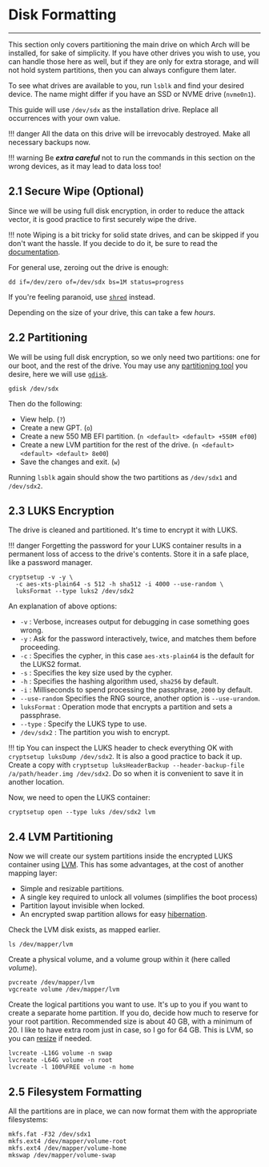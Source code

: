 # Disk Formatting
---

This section only covers partitioning the main drive on which Arch will be installed, for sake of simplicity. If you
have other drives you wish to use, you can handle those here as well, but if they are only for extra storage, and will
not hold system partitions, then you can always configure them later.

To see what drives are available to you, run `lsblk` and find your desired device. The name might differ if you have an
SSD or NVME drive (`nvme0n1`).

This guide will use `/dev/sdx` as the installation drive. Replace all occurrences with your own value.

!!! danger 
    All the data on this drive will be irrevocably destroyed. Make all necessary backups now.

!!! warning
    Be ***extra careful*** not to run the commands in this section on the wrong devices, as it may lead to data
    loss too!

## 2.1 Secure Wipe (Optional)

Since we will be using full disk encryption, in order to reduce the attack vector, it is good practice to first securely
wipe the drive.

!!! note
    Wiping is a bit tricky for solid state drives, and can be skipped if you don't want the hassle.
    If you decide to do it, be sure to read the
    [documentation](https://wiki.archlinux.org/index.php/Solid_state_drive/Memory_cell_clearing).

For general use, zeroing out the drive is enough:

```shell
dd if=/dev/zero of=/dev/sdx bs=1M status=progress
```

If you're feeling paranoid, use [`shred`](https://wiki.archlinux.org/index.php/Securely_wipe_disk#shred) instead.

Depending on the size of your drive, this can take a few _hours_.

## 2.2 Partitioning

We will be using full disk encryption, so we only need two partitions: one for our boot, and the rest of the drive. You
may use any [partitioning tool](https://wiki.archlinux.org/index.php/Partitioning#Partitioning_tools) you desire, here
we will use [`gdisk`](https://wiki.archlinux.org/index.php/GPT_fdisk).

```shell
gdisk /dev/sdx
```

Then do the following:

* View help. (`?`)
* Create a new GPT. (`o`)
* Create a new 550 MB EFI partition. (`n <default> <default> +550M ef00`)
* Create a new LVM partition for the rest of the drive. (`n <default> <default> <default> 8e00`)
* Save the changes and exit. (`w`)

Running `lsblk` again should show the two partitions as `/dev/sdx1` and `/dev/sdx2`.

## 2.3 LUKS Encryption

The drive is cleaned and partitioned. It's time to encrypt it with LUKS.

!!! danger
    Forgetting the password for your LUKS container results in a permanent loss of access to the drive's contents.
    Store it in a safe place, like a password manager.

```shell
cryptsetup -v -y \
  -c aes-xts-plain64 -s 512 -h sha512 -i 4000 --use-random \
  luksFormat --type luks2 /dev/sdx2
```

An explanation of above options:

* `-v` : Verbose, increases output for debugging in case something goes wrong.
* `-y` : Ask for the password interactively, twice, and matches them before proceeding.
* `-c` : Specifies the cypher, in this case `aes-xts-plain64` is the default for the LUKS2 format.
* `-s` : Specifies the key size used by the cypher.
* `-h` : Specifies the hashing algorithm used, `sha256` by default.
* `-i` : Milliseconds to spend processing the passphrase, `2000` by default.
* `--use-random` Specifies the RNG source, another option is `--use-urandom`.
* `luksFormat` : Operation mode that encrypts a partition and sets a passphrase.
* `--type` : Specify the LUKS type to use.
* `/dev/sdx2` : The partition you wish to encrypt.

!!! tip
    You can inspect the LUKS header to check everything OK with `cryptsetup luksDump /dev/sdx2`.
    It is also a good practice to back it up.
    Create a copy with `cryptsetup luksHeaderBackup --header-backup-file /a/path/header.img /dev/sdx2`.
    Do so when it is convenient to save it in another location.

Now, we need to open the LUKS container:

```shell
cryptsetup open --type luks /dev/sdx2 lvm
```

## 2.4 LVM Partitioning

Now we will create our system partitions inside the encrypted LUKS container using
[LVM](https://wiki.archlinux.org/index.php/LVM). This has some advantages, at the cost of another mapping layer:

* Simple and resizable partitions.
* A single key required to unlock all volumes (simplifies the boot process)
* Partition layout invisible when locked.
* An encrypted swap partition allows for easy
  [hibernation](https://wiki.archlinux.org/index.php/Dm-crypt/Swap_encryption#With_suspend-to-disk_support).

Check the LVM disk exists, as mapped earlier.

```shell
ls /dev/mapper/lvm
```

Create a physical volume, and a volume group within it (here called _volume_).

```shell
pvcreate /dev/mapper/lvm
vgcreate volume /dev/mapper/lvm
```

Create the logical partitions you want to use. It's up to you if you want to create a separate home partition. If you
do, decide how much to reserve for your root partition. Recommended size is about 40 GB, with a minimum of 20. I like to
have extra room just in case, so I go for 64 GB. This is LVM, so you can
[resize](https://wiki.archlinux.org/index.php/LVM#Resizing_the_logical_volume_and_file_system_in_one_go)
if needed.

```shell
lvcreate -L16G volume -n swap
lvcreate -L64G volume -n root
lvcreate -l 100%FREE volume -n home
```

## 2.5 Filesystem Formatting

All the partitions are in place, we can now format them with the appropriate filesystems:

```shell
mkfs.fat -F32 /dev/sdx1
mkfs.ext4 /dev/mapper/volume-root
mkfs.ext4 /dev/mapper/volume-home
mkswap /dev/mapper/volume-swap
```
